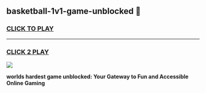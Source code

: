 
## basketball-1v1-game-unblocked 👋
<h3>
<a href="https://premium.freeplayer.one?title=basketball-1v1-game-unblocked&ref=14F">CLICK TO PLAY</a></h3>
<hr>

<h3>
<a href="https://premium.freeplayer.one?title=basketball-1v1-game-unblocked&ref=14F">CLICK 2 PLAY</a>
  
</h3>

<a href="https://premium.freeplayer.one?title=basketball-1v1-game-unblocked&ref=12F/"><img src="https://clearcache.store/games.png"></a>


**worlds hardest game unblocked: Your Gateway to Fun and Accessible Online Gaming**
